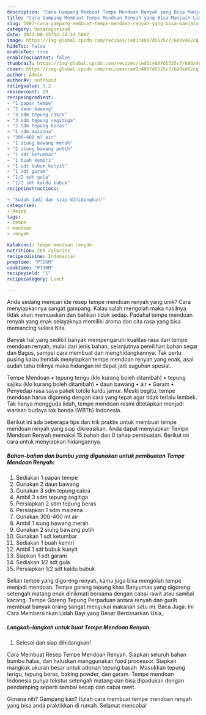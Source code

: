 ```yaml
---
description: "Cara Gampang Membuat Tempe Mendoan Renyah yang Bisa Manjain Lidah"
title: "Cara Gampang Membuat Tempe Mendoan Renyah yang Bisa Manjain Lidah"
slug: 1697-cara-gampang-membuat-tempe-mendoan-renyah-yang-bisa-manjain-lidah
category: Uncategorized
date: 2022-08-25T14:14:24.500Z
image: https://img-global.cpcdn.com/recipes/ced1c4807d5525c7/680x482cq70/tempe-mendoan-renyah-foto-resep-utama.jpg
hideToc: false
enableToc: true
enableTocContent: false
thumbnail: https://img-global.cpcdn.com/recipes/ced1c4807d5525c7/680x482cq70/tempe-mendoan-renyah-foto-resep-utama.jpg
cover: https://img-global.cpcdn.com/recipes/ced1c4807d5525c7/680x482cq70/tempe-mendoan-renyah-foto-resep-utama.jpg
author: Admin
authorAv: notfound
ratingvalue: 3.2
reviewcount: 19
recipeingredient:
- "1 papan tempe"
- "2 daun bawang"
- "3 sdm tepung cakra"
- "3 sdm tepung segitiga"
- "2 sdm tepung beras"
- "1 sdm maizena"
- "300-400 ml air"
- "1 siung bawang merah"
- "2 siung bawang putih"
- "1 sdt ketumbar"
- "1 buah kemiri"
- "1 sdt bubuk kunyit"
- "1 sdt garam"
- "1/2 sdt gula"
- "1/2 sdt kaldu bubuk"
recipeinstructions:

- "Sudah jadi dan siap dihidangkan!"
categories:
- Resep
tags:
- tempe
- mendoan
- renyah

katakunci: tempe mendoan renyah 
nutrition: 209 calories
recipecuisine: Indonesian
preptime: "PT26M"
cooktime: "PT30M"
recipeyield: "1"
recipecategory: Lunch

---
```





Anda sedang mencari ide resep tempe mendoan renyah yang unik? Cara menyiapkannya sangat gampang. Kalau salah mengolah maka hasilnya tidak akan memuaskan dan bahkan tidak sedap. Padahal tempe mendoan renyah yang enak selayaknya memiliki aroma dan cita rasa yang bisa memancing selera Kita.





Banyak hal yang sedikit banyak mempengaruhi kualitas rasa dari tempe mendoan renyah, mulai dari jenis bahan, selanjutnya pemilihan bahan segar dan Bagus, sampai cara membuat dan menghidangkannya. Tak perlu pusing kalau hendak menyiapkan tempe mendoan renyah yang enak,      asal sudah tahu triknya maka hidangan ini dapat jadi suguhan spesial.














Tempe Mendoan • tepung terigu (klo kurang boleh ditambah) • tepung sajiku (klo kurang boleh ditambah) • daun bawang • air • Garam • Penyedap rasa saya pakek totole kaldu jamur. Meski begitu, tempe mendoan harus digoreng dengan cara yang tepat agar tidak terlalu lembek. Tak hanya menggoda lidah, tempe mendoan resmi ditetapkan menjadi warisan budaya tak benda (WBTb) Indonesia.






Berikut ini ada beberapa tips dan trik praktis untuk membuat tempe mendoan renyah yang siap dikreasikan. Anda dapat menyiapkan Tempe Mendoan Renyah memakai 15 bahan dan 0 tahap pembuatan. Berikut ini cara untuk menyiapkan hidangannya.

<!--inarticleads1-->

##### Bahan-bahan dan bumbu yang digunakan untuk pembuatan Tempe Mendoan Renyah:

1. Sediakan 1 papan tempe
1. Gunakan 2 daun bawang
1. Gunakan 3 sdm tepung cakra
1. Ambil 3 sdm tepung segitiga
1. Persiapkan 2 sdm tepung beras
1. Persiapkan 1 sdm maizena
1. Gunakan 300-400 ml air
1. Ambil 1 siung bawang merah
1. Gunakan 2 siung bawang putih
1. Gunakan 1 sdt ketumbar
1. Sediakan 1 buah kemiri
1. Ambil 1 sdt bubuk kunyit
1. Siapkan 1 sdt garam
1. Sediakan 1/2 sdt gula
1. Persiapkan 1/2 sdt kaldu bubuk


Selian tempe yang digoreng renyah, kamu juga bisa mengolah tempe menjadi mendoan. Tempe goreng tepung khas Banyumas yang digoreng setengah matang enak dinikmati bersama dengan cabai rawit atau sambal kacang. Tempe Goreng Tepung Perpaduan antara renyah dan gurih membuat banyak orang sangat menyukai makanan satu ini. Baca Juga: Ini Cara Membersihkan Lidah Bayi yang Benar Berdasarkan Usia,. 

<!--inarticleads2-->

##### Langkah-langkah untuk buat Tempe Mendoan Renyah:


1. Selesai dan siap dihidangkan!

Cara Membuat Resep Tempe Mendoan Renyah. Siapkan seluruh bahan bumbu halus, dan haluskan menggunakan food processor. Siapkan mangkuk ukuran besar untuk adonan tepung basah. Masukkan tepung terigu, tepung beras, baking powder, dan garam. Tempe mendoan Indonesia punya tekstur setengah matang dan bisa dipadukan dengan pendamping seperti sambal kecap dan cabai rawit. 

Gimana nih? Gampang kan? Itulah cara membuat tempe mendoan renyah yang bisa anda praktikkan di rumah. Selamat mencoba!
